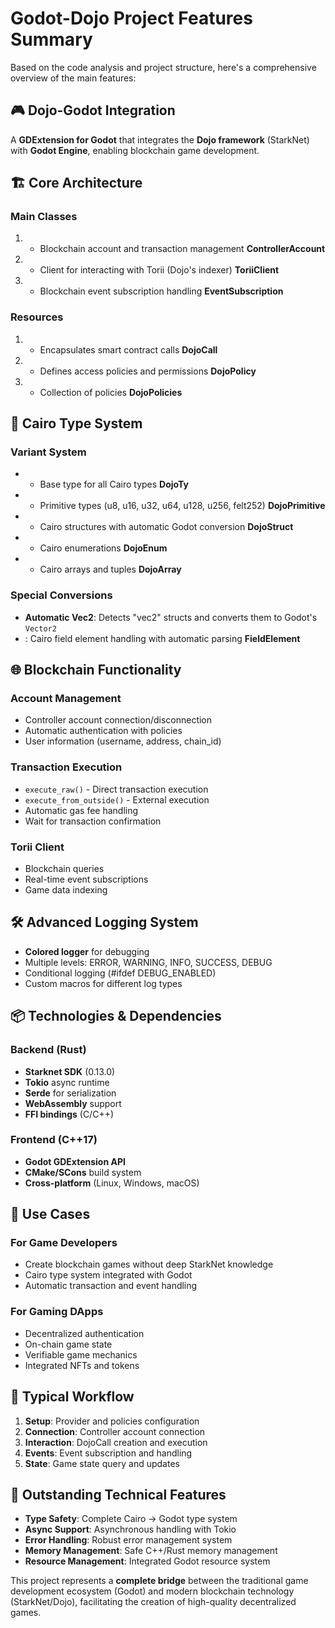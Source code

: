 # Godot-Dojo Project Features Summary
Based on the code analysis and project structure, here's a comprehensive overview of the main features:
## 🎮 **Dojo-Godot Integration**
A **GDExtension for Godot** that integrates the **Dojo framework** (StarkNet) with **Godot Engine**, enabling blockchain game development.
## 🏗️ **Core Architecture**
### **Main Classes**
1. - Blockchain account and transaction management **ControllerAccount**
2. - Client for interacting with Torii (Dojo's indexer) **ToriiClient**
3. - Blockchain event subscription handling **EventSubscription**

### **Resources**
1. - Encapsulates smart contract calls **DojoCall**
2. - Defines access policies and permissions **DojoPolicy**
3. - Collection of policies **DojoPolicies**

## 🔧 **Cairo Type System**
### **Variant System**
- - Base type for all Cairo types **DojoTy**
- - Primitive types (u8, u16, u32, u64, u128, u256, felt252) **DojoPrimitive**
- - Cairo structures with automatic Godot conversion **DojoStruct**
- - Cairo enumerations **DojoEnum**
- - Cairo arrays and tuples **DojoArray**

### **Special Conversions**
- **Automatic Vec2**: Detects "vec2" structs and converts them to Godot's `Vector2`
- : Cairo field element handling with automatic parsing **FieldElement**

## 🌐 **Blockchain Functionality**
### **Account Management**
- Controller account connection/disconnection
- Automatic authentication with policies
- User information (username, address, chain_id)

### **Transaction Execution**
- `execute_raw()` - Direct transaction execution
- `execute_from_outside()` - External execution
- Automatic gas fee handling
- Wait for transaction confirmation

### **Torii Client**
- Blockchain queries
- Real-time event subscriptions
- Game data indexing

## 🛠️ **Advanced Logging System**
- **Colored logger** for debugging
- Multiple levels: ERROR, WARNING, INFO, SUCCESS, DEBUG
- Conditional logging (#ifdef DEBUG_ENABLED)
- Custom macros for different log types

## 📦 **Technologies & Dependencies**
### **Backend (Rust)**
- **Starknet SDK** (0.13.0)
- **Tokio** async runtime
- **Serde** for serialization
- **WebAssembly** support
- **FFI bindings** (C/C++)

### **Frontend (C++17)**
- **Godot GDExtension API**
- **CMake/SCons** build system
- **Cross-platform** (Linux, Windows, macOS)

## 🎯 **Use Cases**
### **For Game Developers**
- Create blockchain games without deep StarkNet knowledge
- Cairo type system integrated with Godot
- Automatic transaction and event handling

### **For Gaming DApps**
- Decentralized authentication
- On-chain game state
- Verifiable game mechanics
- Integrated NFTs and tokens

## 🔄 **Typical Workflow**
1. **Setup**: Provider and policies configuration
2. **Connection**: Controller account connection
3. **Interaction**: DojoCall creation and execution
4. **Events**: Event subscription and handling
5. **State**: Game state query and updates

## 🚀 **Outstanding Technical Features**
- **Type Safety**: Complete Cairo → Godot type system
- **Async Support**: Asynchronous handling with Tokio
- **Error Handling**: Robust error management system
- **Memory Management**: Safe C++/Rust memory management
- **Resource Management**: Integrated Godot resource system

This project represents a **complete bridge** between the traditional game development ecosystem (Godot) and modern blockchain technology (StarkNet/Dojo), facilitating the creation of high-quality decentralized games.
